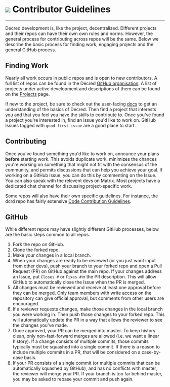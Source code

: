# <img class="dcr-icon" src="/img/dcr-icons/Question.svg" /> Contributor Guidelines

---

Decred development is, like the project, decentralized. Different projects and their repos can have their own own rules and norms. However, the general process for contributing across repos will be the same. Below we describe the basic process for finding work, engaging projects and the general GitHub process.

## Finding Work

Nearly all work occurs in public repos and is open to new contributors. A full list of repos can be found in the Decred [GitHub organisation](https://github.com/decred). A list of projects under active development and descriptions of them can be found on the [Projects](../projects.md) page. 

If new to the project, be sure to check out the user-facing [docs](https://docs.decred.org) to get an understanding of the basics of Decred. Then find a project that interests you and that you feel you have the skills to contribute to. Once you've found a project you're interested in, find an issue you'd like to work on. GitHub Issues tagged with `good first issue` are a good place to start. 

## Contributing

Once you've found something you'd like to work on, announce your plans **before** starting work.  This avoids duplicate work, minimizes the chances you're working on something that might not fit with the consensus of the community, and permits discussions that can help you achieve your goal. If working on a GitHub Issue, you can do this by commenting on the Issue. You can also speak with the relevent devs on Matrix. Most projects have a dedicated chat channel for discussing project-specific work.

Some repos will also have their own specific guidelines. For instance, the dcrd repo has fairly extensive [Code Contribution Guidelines](https://github.com/decred/dcrd/blob/master/docs/code_contribution_guidelines.md).

## GitHub

While different repos may have slightly different GitHub processes, below are the basic steps common to all repos.

1. Fork the repo on GitHub.
1. Clone the forked repo. 
1. Make your changes in a local branch.
1. When your changes are ready to be reviewed (or you just want input from other devs), push your branch to your forked repo and open a Pull Request (PR) on GitHub against the main repo. If your changes address an Issue, put `Closes #` or `Fixes #`in the PR description. This will allow GitHub to automatically close the Issue when the PR is merged. 
1. All changes must be reviewed and receive at least one approval before they can be merged. Only team members with write access on the repository can give official approval, but comments from other users are encouraged.
1. If a reviewer requests changes, make those changes in the local branch you were working in. Then push those changes to your forked repo. This will automatically update the PR in a way that allows the reviewer to see the changes you've made.
1. Once approved, your PR can be merged into master. To keep history clean, only non-fast-forward merges are allowed (i.e. we want a linear history). If a change consists of multiple commits, those commits typically must be squashed into a single commit. If there is a reason to include multiple commits in a PR, that will be considered on a case-by-case basis. 
1. If your PR consists of a single commit (or multiple commits that can be automatically squashed by GitHub), and has no conflicts with master, the reviewer will merge your PR. If your branch is too far behind master, you may be asked to rebase your commit and push again. 

